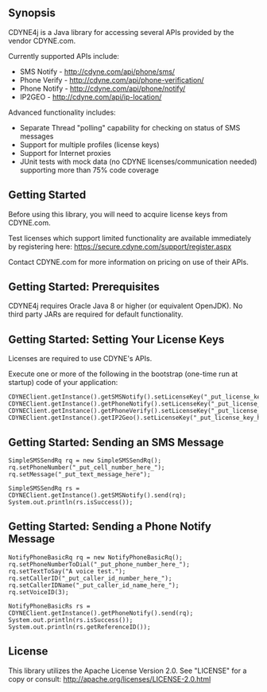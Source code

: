 ## Synopsis

CDYNE4j is a Java library for accessing several APIs provided by the vendor CDYNE.com.

Currently supported APIs include:

* SMS Notify - http://cdyne.com/api/phone/sms/
* Phone Verify - http://cdyne.com/api/phone-verification/
* Phone Notify - http://cdyne.com/api/phone/notify/
* IP2GEO - http://cdyne.com/api/ip-location/

Advanced functionality includes:

* Separate Thread "polling" capability for checking on status of SMS messages
* Support for multiple profiles (license keys)
* Support for Internet proxies
* JUnit tests with mock data (no CDYNE licenses/communication needed) supporting more than 75% code coverage

## Getting Started

Before using this library, you will need to acquire license keys from CDYNE.com.

Test licenses which support limited functionality are available immediately by registering here:  https://secure.cdyne.com/support/register.aspx

Contact CDYNE.com for more information on pricing on use of their APIs.

## Getting Started:  Prerequisites

CDYNE4j requires Oracle Java 8 or higher (or equivalent OpenJDK).  No third party JARs are required for default functionality.

## Getting Started:  Setting Your License Keys

Licenses are required to use CDYNE's APIs.

Execute one or more of the following in the bootstrap (one-time run at startup) code of your application:

```
CDYNEClient.getInstance().getSMSNotify().setLicenseKey("_put_license_key_here_");
CDYNEClient.getInstance().getPhoneNotify().setLicenseKey("_put_license_key_here_");
CDYNEClient.getInstance().getPhoneVerify().setLicenseKey("_put_license_key_here_");
CDYNEClient.getInstance().getIP2Geo().setLicenseKey("_put_license_key_here_");
```

## Getting Started:  Sending an SMS Message

```
SimpleSMSSendRq rq = new SimpleSMSSendRq();
rq.setPhoneNumber("_put_cell_number_here_");
rq.setMessage("_put_text_message_here");

SimpleSMSSendRq rs = CDYNEClient.getInstance().getSMSNotify().send(rq);
System.out.println(rs.isSuccess());
```

## Getting Started:  Sending a Phone Notify Message

```
NotifyPhoneBasicRq rq = new NotifyPhoneBasicRq();
rq.setPhoneNumberToDial("_put_phone_number_here_");
rq.setTextToSay("A voice test.");
rq.setCallerID("_put_caller_id_number_here_");
rq.setCallerIDName("_put_caller_id_name_here_");
rq.setVoiceID(3);
		
NotifyPhoneBasicRs rs = CDYNEClient.getInstance().getPhoneNotify().send(rq);
System.out.println(rs.isSuccess());
System.out.println(rs.getReferenceID());
```

## License

This library utilizes the Apache License Version 2.0.  See "LICENSE" for a copy or consult: http://apache.org/licenses/LICENSE-2.0.html
